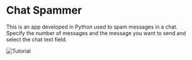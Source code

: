 # Chat Spammer
This is an app developed in Python
used to spam messages in a chat.
Specify the number of messages and the message
you want to send and select the chat text field.

![Tutorial](https://imgur.com/6IbL8Nf.jpg)
